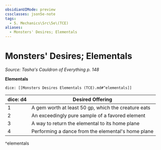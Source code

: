 ```yaml
---
obsidianUIMode: preview
cssclasses: json5e-note
tags:
  - 5. Mechanics\Src\5e\(TCE)
aliases:
  - Monsters' Desires; Elementals
---
```

# Monsters' Desires; Elementals
*Source: Tasha's Cauldron of Everything p. 148* 

**Elementals**

`dice: [[Monsters Desires Elementals (TCE).md#^elementals]]`

| dice: d4 | Desired Offering |
|----------|------------------|
| 1 | A gem worth at least 50 gp, which the creature eats |
| 2 | An exceedingly pure sample of a favored element |
| 3 | A way to return the elemental to its home plane |
| 4 | Performing a dance from the elemental's home plane |
^elementals
